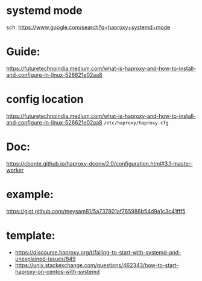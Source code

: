 # systemd mode
sch:
https://www.google.com/search?q=haproxy+systemd+mode

# Guide:
https://futuretechnoindia.medium.com/what-is-haproxy-and-how-to-install-and-configure-in-linux-526621e02aa8

# config location
https://futuretechnoindia.medium.com/what-is-haproxy-and-how-to-install-and-configure-in-linux-526621e02aa8
```/etc/haproxy/haproxy.cfg```

# Doc:
https://cbonte.github.io/haproxy-dconv/2.0/configuration.html#3.1-master-worker

# example:
https://gist.github.com/meysam81/5a737801af765986b54d9a1c3c41fff5

# template:
- https://discourse.haproxy.org/t/failing-to-start-with-systemd-and-unexplained-issues/849
- https://unix.stackexchange.com/questions/462343/how-to-start-haproxy-on-centos-with-systemd
